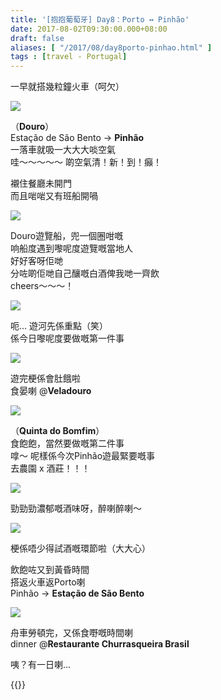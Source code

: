```yaml
---
title: '[抱抱葡萄牙] Day8：Porto ↔ Pinhão'
date: 2017-08-02T09:30:00.000+08:00
draft: false
aliases: [ "/2017/08/day8porto-pinhao.html" ]
tags : [travel - Portugal]
---
```


一早就搭幾粒鐘火車（呵欠）  

[![](https://c1.staticflickr.com/5/4297/35616872250_db2dab75a5_z.jpg)](https://c1.staticflickr.com/5/4297/35616872250_db2dab75a5_z.jpg)

（**Douro**）  
Estação de São Bento → **Pinhão**  
一落車就吸一大大大啖空氣  
哇～～～～～ 啲空氣清！新！到！癲！  
  
襯住餐廳未開門  
而且啱啱又有班船開喎  
  
  

[![](https://c1.staticflickr.com/5/4324/35233980243_d77d0e8afb_z.jpg)](https://c1.staticflickr.com/5/4324/35233980243_d77d0e8afb_z.jpg)

Douro遊覽船，兜一個圈咁嘅  
响船度遇到嚟呢度遊覽嘅當地人  
好好客呀佢哋  
分咗啲佢哋自己釀嘅白酒俾我哋一齊飲  
cheers～～～！  

[![](https://c1.staticflickr.com/5/4293/35204821634_5e8593b8a8_z.jpg)](https://c1.staticflickr.com/5/4293/35204821634_5e8593b8a8_z.jpg)

呃... 遊河先係重點（笑）  
係今日嚟呢度要做嘅第一件事  

[![](https://c1.staticflickr.com/5/4299/35910368541_1b91a4d4d1_z.jpg)](https://c1.staticflickr.com/5/4299/35910368541_1b91a4d4d1_z.jpg)

遊完梗係會肚餓啦  
食晏喇 @**Veladouro**  

[![](https://c1.staticflickr.com/5/4312/35873696442_626614e680_z.jpg)](https://c1.staticflickr.com/5/4312/35873696442_626614e680_z.jpg)

（**Quinta do Bomfim**）  
食飽飽，當然要做嘅第二件事  
嗱～ 呢樣係今次Pinhão遊最緊要嘅事  
去農園 x 酒莊！！！  

[![](https://c1.staticflickr.com/5/4293/35234554533_e23dbc5bee_z.jpg)](https://c1.staticflickr.com/5/4293/35234554533_e23dbc5bee_z.jpg)

勁勁勁濃郁嘅酒味呀，醉喇醉喇～  

[![](https://c1.staticflickr.com/5/4326/35873694022_21c8732d29_z.jpg)](https://c1.staticflickr.com/5/4326/35873694022_21c8732d29_z.jpg)

梗係唔少得試酒嘅環節啦（大大心）  
  
飲飽咗又到黃昏時間  
搭返火車返Porto喇  
Pinhão → **Estação de São Bento**  
  
  

[![](https://c1.staticflickr.com/5/4295/35655447010_df5389e448_z.jpg)](https://c1.staticflickr.com/5/4295/35655447010_df5389e448_z.jpg)

舟車勞頓完，又係食嘢嘅時間喇  
dinner @**Restaurante Churrasqueira Brasil**  
  
  
咦？有一日喇...  
  

{{<portugal>}}  

